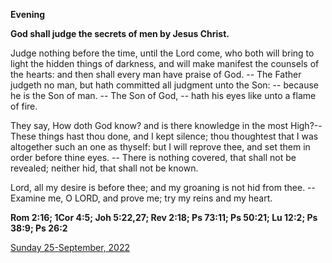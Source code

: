 **Evening**

**God shall judge the secrets of men by Jesus Christ.**
 
Judge nothing before the time, until the Lord come, who both will bring to light the hidden things of darkness, and will make manifest the counsels of the hearts: and then shall every man have praise of God. -- The Father judgeth no man, but hath committed all judgment unto the Son: -- because he is the Son of man. -- The Son of God, -- hath his eyes like unto a flame of fire.
 
They say, How doth God know? and is there knowledge in the most High?--These things hast thou done, and I kept silence; thou thoughtest that I was altogether such an one as thyself: but I will reprove thee, and set them in order before thine eyes. -- There is nothing covered, that shall not be revealed; neither hid, that shall not be known.
 
Lord, all my desire is before thee; and my groaning is not hid from thee. -- Examine me, O LORD, and prove me; try my reins and my heart.

**Rom 2:16; 1Cor 4:5; Joh 5:22,27; Rev 2:18; Ps 73:11; Ps 50:21; Lu 12:2; Ps 38:9; Ps 26:2**

[Sunday 25-September, 2022](https://t.me/daily_light)
